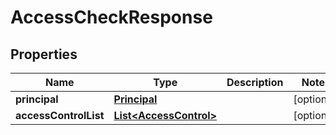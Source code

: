 # AccessCheckResponse

## Properties
Name | Type | Description | Notes
------------ | ------------- | ------------- | -------------
**principal** | [**Principal**](Principal.md) |  |  [optional]
**accessControlList** | [**List&lt;AccessControl&gt;**](AccessControl.md) |  |  [optional]
